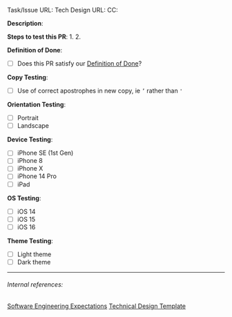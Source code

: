 <!--
Note: This checklist is a reminder of our shared engineering expectations. Feel free to change it, although assigning a GitHub reviewer and the items in bold are required.

⚠️ If you're an external contributor, please file an issue first before working on a PR, as we can't guarantee that we will accept your changes if they haven't been discussed ahead of time. Thanks!
-->

Task/Issue URL:
Tech Design URL:
CC:

**Description**:

<!--
If at any point it isn't actively being worked on/ready for review/otherwise moving forward strongly consider closing it (or not opening it in the first place). If you decide not to close it, use Draft PR while work is still in progress or use `DO NOT MERGE` label to clarify the PRs state and comment with more information.
-->

**Steps to test this PR**:
1.
2.

<!--
Before submitting a PR, please ensure you have tested the combinations you expect the reviewer to test, then delete configurations you *know* do not need explicit testing.

Using a simulator where a physical device is unavailable is acceptable.
-->

**Definition of Done**:

* [ ] Does this PR satisfy our [Definition of Done](https://app.asana.com/0/1202500774821704/1207634633537039/f)?

**Copy Testing**:

* [ ] Use of correct apostrophes in new copy, ie `’` rather than `'`

**Orientation Testing**:

* [ ] Portrait
* [ ] Landscape

**Device Testing**:

* [ ] iPhone SE (1st Gen)
* [ ] iPhone 8
* [ ] iPhone X
* [ ] iPhone 14 Pro
* [ ] iPad

**OS Testing**:

* [ ] iOS 14
* [ ] iOS 15
* [ ] iOS 16

**Theme Testing**:

* [ ] Light theme
* [ ] Dark theme

---
###### Internal references:
[Software Engineering Expectations](https://app.asana.com/0/59792373528535/199064865822552)
[Technical Design Template](https://app.asana.com/0/59792373528535/184709971311943)
